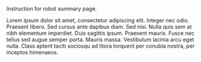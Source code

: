 Instruction for robot summary page.

Lorem ipsum dolor sit amet, consectetur adipiscing elit. Integer nec odio.
Praesent libero. Sed cursus ante dapibus diam. Sed nisi. Nulla quis sem at
nibh elementum imperdiet. Duis sagittis ipsum. Praesent mauris. Fusce nec
tellus sed augue semper porta. Mauris massa. Vestibulum lacinia arcu eget
nulla. Class aptent taciti sociosqu ad litora torquent per conubia nostra,
per inceptos himenaeos.
